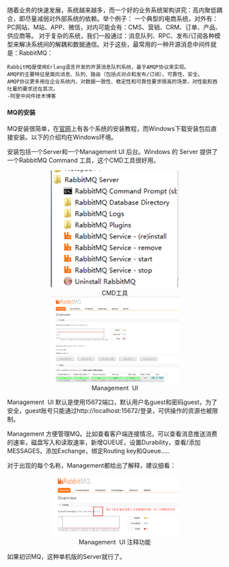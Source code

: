 随着业务的快速发展，系统越来越多，而一个好的业务系统架构讲究：高内聚低耦合，即尽量减弱对外部系统的依赖。举个例子：
一个典型的电商系统，对外有：PC网站、M站、APP、微信，对内可能会有：CMS、营销、CRM、订单、产品、供应商等。
对于复杂的系统，我们一般通过：消息队列、RPC、发布/订阅各种模型来解决系统间的解耦和数据通信。对于这些，最常用的一种开源消息中间件就是：RabbitMQ：

```
RabbitMQ是使用Erlang语言开发的开源消息队列系统，基于AMQP协议来实现。
AMQP的主要特征是面向消息、队列、路由（包括点对点和发布/订阅）、可靠性、安全。
AMQP协议更多用在企业系统内，对数据一致性、稳定性和可靠性要求很高的场景，对性能和吞吐量的要求还在其次。
-阿里中间件技术博客
```

#### MQ的安装

MQ安装很简单，在[官网](https://www.rabbitmq.com/download.html)上有各个系统的安装教程，而Windows下载安装包后直接安装。以下的介绍均在Windows环境。

安装包括一个Server和一个Management UI 后台。Windows 的 Server 提供了一个RabbitMQ Command 工具，这个CMD工具很好用。

<div align="center"><img width="300" src="https://raw.githubusercontent.com/DoDoneIt/Develop-blog-img/master/20161202155049.png"/></div>
<div align=center><center>CMD工具</center></div>
<div align="center"><img width="300" src="https://raw.githubusercontent.com/DoDoneIt/Develop-blog-img/master/20161202154410.png"/></div>
<div align=center><center>Management  UI</center></div>


Management  UI 默认是使用15672端口，默认用户名guest和密码guest，为了安全，guest账号只能通过http://localhost:15672/登录，可供操作的资源也被限制。

Management 方便管理MQ。比如查看客户端连接情况，可以查看消息推送消费的速率，磁盘写入和读取速率，新增QUEUE，设置Durability，查看/添加MESSAGES，添加Exchange，绑定Routing key和Queue.....

对于出现的每个名称，Management都给出了解释，建议细看：
<div align="center"><img width="300" src="https://raw.githubusercontent.com/DoDoneIt/Develop-blog-img/master/20161227113113.png"/></div>
<div align=center><center>Management  UI 注释功能</center></div>

如果初识MQ，这种单机版的Server就行了。